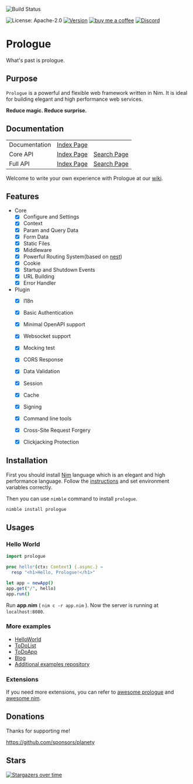 ![Build Status](https://github.com/planety/prologue/workflows/Test%20Prologue/badge.svg)

![License: Apache-2.0](https://img.shields.io/github/license/planety/prologue)
[![Version](https://img.shields.io/github/v/release/planety/prologue?include_prereleases)](https://github.com/planety/prologue/releases)
[![buy me a coffee](https://img.shields.io/badge/donate-buy%20me%20a%20coffee-orange.svg)](https://github.com/planety/prologue#donations)
[![Discord](https://img.shields.io/discord/718010516034945045?label=Discord&logo=discord&logoColor=white)](https://discord.gg/e2dB4WT)

# Prologue

What's past is prologue.

## Purpose

`Prologue` is a powerful and flexible web framework written in Nim.
It is ideal for building elegant and high performance web services.

**Reduce magic. Reduce surprise.**

## Documentation

<table class="tg">
<tbody>
  <tr>
    <td class="tg-0pky">Documentation</td>
    <td class="tg-c3ow" text-align="center" colspan="2"><a href="https://planety.github.io/prologue" target="_blank" rel="noopener noreferrer">Index Page</a></td>
  </tr>
  <tr>
    <td class="tg-c3ow">Core API</td>
    <td class="tg-0pky"><a href="https://planety.github.io/prologue/coreapi/theindex.html" target="_blank" rel="noopener noreferrer">Index Page</a></td>
    <td class="tg-0pky"><a href="https://planety.github.io/prologue/coreapi/application.html" target="_blank" rel="noopener noreferrer">Search Page</a></td>
  </tr>
  <tr>
    <td class="tg-c3ow">Full API</td>
    <td class="tg-0pky"><a href="https://planety.github.io/prologue/plugin/theindex.html" target="_blank" rel="noopener noreferrer">Index Page</a></td>
    <td class="tg-0pky"><a href="https://planety.github.io/prologue/plugin/plugin.html" target="_blank" rel="noopener noreferrer">Search Page</a></td>
  </tr>
</tbody>
</table>

Welcome to write your own experience with Prologue at our [wiki](https://github.com/planety/prologue/wiki).

## Features

- Core
  - [x] Configure and Settings
  - [x] Context
  - [x] Param and Query Data
  - [x] Form Data
  - [x] Static Files
  - [x] Middleware
  - [x] Powerful Routing System(based on [nest](https://github.com/kedean/nest))
  - [x] Cookie
  - [x] Startup and Shutdown Events
  - [x] URL Building
  - [x] Error Handler

- Plugin
  - [x] I18n
  - [x] Basic Authentication
  - [x] Minimal OpenAPI support
  - [x] Websocket support
  - [x] Mocking test
  - [x] CORS Response
  - [x] Data Validation
  - [x] Session
  - [x] Cache
  - [x] Signing
  - [x] Command line tools
  - [x] Cross-Site Request Forgery
  - [x] Clickjacking Protection


## Installation

First you should install [Nim](https://nim-lang.org/) language which is an elegant and high performance language. Follow the [instructions](https://nim-lang.org/install.html) and set environment variables correctly.

Then you can use `nimble` command to install `prologue`.

```bash
nimble install prologue
```

## Usages

### Hello World

```nim
import prologue

proc hello*(ctx: Context) {.async.} =
  resp "<h1>Hello, Prologue!</h1>"

let app = newApp()
app.get("/", hello)
app.run()
```

Run **app.nim** ( `nim c -r app.nim` ). Now the server is running at `localhost:8080`.

### More examples
- [HelloWorld](https://github.com/planety/prologue/tree/devel/examples/helloworld)
- [ToDoList](https://github.com/planety/prologue/tree/devel/examples/todolist)
- [ToDoApp](https://github.com/planety/prologue/tree/devel/examples/todoapp)
- [Blog](https://github.com/planety/prologue/tree/devel/examples/blog)
- [Additional examples repository](https://github.com/planety/prologue-examples)

### Extensions

If you need more extensions, you can refer to [awesome prologue](https://github.com/planety/awesome-prologue) and [awesome nim](https://github.com/ringabout/awesome-nim#web).


## Donations

Thanks for supporting me!

https://github.com/sponsors/planety


## Stars
[![Stargazers over time](https://starchart.cc/planety/prologue.svg)](https://starchart.cc/planety/prologue)
